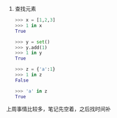 1. 查找元素

   ```python
   >>> x = [1,2,3]
   >>> 1 in x
   True
   
   >>> y = set()
   >>> y.add(1)
   >>> 1 in y
   True
   
   >>> z = {'a':1}
   >>> 1 in z
   False
   
   >>> 'a' in z
   True
   ```

上周事情比较多，笔记先空着，之后找时间补